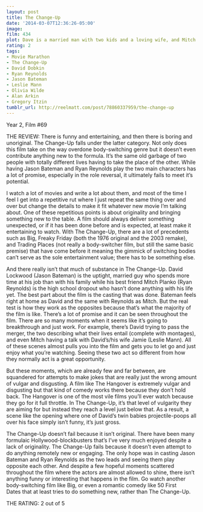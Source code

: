 ```yaml
---
layout: post
title: The Change-Up
date: '2014-03-07T12:36:26-05:00'
image: 
film: 434
plot: Dave is a married man with two kids and a loving wife, and Mitch is a single man who is at the prime of his sexual life. One fateful night while Mitch and Dave are peeing in a fountain when lightning strikes and they switch bodies.
rating: 2
tags:
- Movie Marathon
- The Change-Up
- David Dobkin
- Ryan Reynolds
- Jason Bateman
- Leslie Mann
- Olivia Wilde
- Alan Arkin
- Gregory Itzin
tumblr_url: http://reelmatt.com/post/78860337959/the-change-up
---
```


Year 2, Film #69

THE REVIEW: There is funny and entertaining, and then there is boring and unoriginal. The Change-Up falls under the latter category. Not only does this film take on the way overdone body-switching genre but it doesn’t even contribute anything new to the formula. It’s the same old garbage of two people with totally different lives having to take the place of the other. While having Jason Bateman and Ryan Reynolds play the two main characters has a lot of promise, especially in the role reversal, it ultimately fails to meet it’s potential.

I watch a lot of movies and write a lot about them, and most of the time I feel I get into a repetitive rut where I just repeat the same thing over and over but change the details to make it fit whatever new movie I’m talking about. One of these repetitious points is about originality and bringing something new to the table. A film should always deliver something unexpected, or if it has been done before and is expected, at least make it entertaining to watch. With The Change-Up, there are a lot of precedents such as Big, Freaky Friday (both the 1976 original and the 2003 remake), and Trading Places (not really a body-switcher film, but still the same basic premise) that have come before it meaning the gimmick of switching bodies can’t serve as the sole entertainment value; there has to be something else.

And there really isn’t that much of substance in The Change-Up. David Lockwood (Jason Bateman) is the uptight, married guy who spends more time at his job than with his family while his best friend Mitch Planko (Ryan Reynolds) is the high school dropout who hasn’t done anything with his life yet. The best part about the film is the casting that was done. Bateman feels right at home as David and the same with Reynolds as Mitch. But the real test is how they work as the opposites because that’s what the majority of the film is like. There’s a lot of promise and it can be seen throughout the film. There are so many moments when it seems like it’s going to breakthrough and just work. For example, there’s David trying to pass the merger, the two describing what their lives entail (complete with montages), and even Mitch having a talk with David’s/his wife Jamie (Leslie Mann). All of these scenes almost pulls you into the film and gets you to let go and just enjoy what you’re watching. Seeing these two act so different from how they normally act is a great opportunity.

But these moments, which are already few and far between, are squandered for attempts to make jokes that are really just the wrong amount of vulgar and disgusting. A film like The Hangover is extremely vulgar and disgusting but that kind of comedy works there because they don’t hold back. The Hangover is one of the most vile films you’ll ever watch because they go for it full throttle. In The Change-Up, it’s that level of vulgarity they are aiming for but instead they reach a level just below that. As a result, a scene like the opening where one of David’s twin babies projectile-poops all over his face simply isn’t funny, it’s just gross.

The Change-Up doesn’t fail because it isn’t original. There have been many formulaic Hollywood-blockbusters that’s I’ve very much enjoyed despite a lack of originality. The Change-Up fails because it doesn’t even attempt to do anything remotely new or engaging. The only hope was in casting Jason Bateman and Ryan Reynolds as the two leads and seeing them play opposite each other. And despite a few hopeful moments scattered throughout the film where the actors are almost allowed to shine, there isn’t anything funny or interesting that happens in the film. Go watch another body-switching film like Big, or even a romantic comedy like 50 First Dates that at least tries to do something new, rather than The Change-Up.

THE RATING: 2 out of 5
